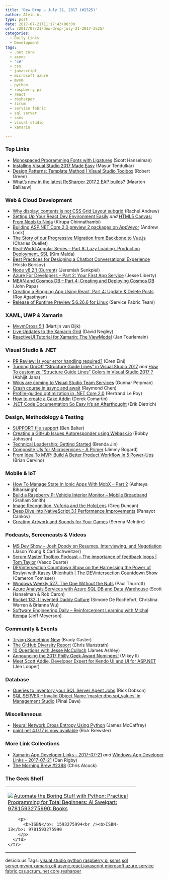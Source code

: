 ```yaml
---
title: 'Dew Drop – July 21, 2017 (#2525)'
author: Alvin A.
type: post
date: 2017-07-21T11:17:43+00:00
url: /2017/07/21/dew-drop-july-21-2017-2525/
categories:
  - Daily Links
  - Development
tags:
  - .net core
  - async
  - 'c#'
  - css
  - javascript
  - microsoft azure
  - mvvm
  - python
  - raspberry pi
  - react
  - resharper
  - scrum
  - service fabric
  - sql server
  - ssms
  - visual studio
  - xamarin

---
```

### <a name="top"></a>Top Links

  * <a href="http://feeds.hanselman.com/~/405090360/0/scotthanselman~Monospaced-Programming-Fonts-with-Ligatures.aspx" target="_blank">Monospaced Programming Fonts with Ligatures</a> (Scott Hanselman)
  * <a href="https://blog.xamarin.com/installing-visual-studio-2017-made-easy/" target="_blank">Installing Visual Studio 2017 Made Easy</a> (Mayur Tendulkar)
  * <a href="https://channel9.msdn.com/Shows/Visual-Studio-Toolbox/Design-Patterns-Template-Method?WT.mc_id=DX_MVP4025064" target="_blank">Design Patterns: Template Method | Visual Studio Toolbox</a> (Robert Green)
  * <a href="https://blog.jetbrains.com/dotnet/2017/07/20/whats-new-latest-resharper-2017-2-eap-builds/" target="_blank">What’s new in the latest ReSharper 2017.2 EAP builds?</a> (Maarten Balliauw)



### <a name="web"></a>Web & Cloud Development

  * <a href="https://www.rachelandrew.co.uk/archives/2017/07/20/why-display-contents-is-not-css-grid-layout-subgrid/" target="_blank">Why display: contents is not CSS Grid Layout subgrid</a> (Rachel Andrew)
  * <a href="https://www.kirupa.com/react/setting_up_react_environment.htm" target="_blank">Setting Up Your React Dev Environment Easily</a> _and_ <a href="https://www.kirupa.com/book/html5_canvas_noob_to_ninja.htm" target="_blank">HTML5 Canvas: From Noob to Ninja</a> (Kirupa Chinnathambi)
  * <a href="https://andrewlock.net/building-asp-net-core-2-0-preview-2-packages-on-appveyor/" target="_blank">Building ASP.NET Core 2.0 preview 2 packages on AppVeyor</a> (Andrew Lock)
  * <a href="https://snipcart.com/blog/progressive-migration-backbone-vuejs-refactoring" target="_blank">The Story of our Progressive Migration from Backbone to Vue.js</a> (Charles Ouellet)
  * <a href="https://auth0.com/blog/real-world-angular-series-part-8/" target="_blank">Real-World Angular Series &#8211; Part 8: Lazy Loading, Production Deployment, SSL</a> (Kim Maida)
  * <a href="http://developer.telerik.com/topics/iot/best-practices-designing-chatbot-conversational-experience/" target="_blank">Best Practices for Designing a Chatbot Conversational Experience</a> (Hristo Borisov)
  * <a href="https://nodejs.org/en/blog/release/v8.2.1" target="_blank">Node v8.2.1 (Current)</a> (Jeremiah Senkpiel)
  * <a href="http://feedproxy.google.com/~r/JesseLiberty-SilverlightGeek/~3/KUZlIus2zhU/" target="_blank">Azure For Developers – Part 2: Your First App Service</a> (Jesse Liberty)
  * <a href="https://johnpapa.net/angular-cosmosdb-4/" target="_blank">MEAN and Cosmos DB &#8211; Part 4: Creating and Deploying Cosmos DB</a> (John Papa)
  * <a href="https://code.tutsplus.com/tutorials/creating-a-blogging-app-using-react-part-4-update-delete-post--cms-28855" target="_blank">Creating a Blogging App Using React, Part 4: Update & Delete Posts</a> (Roy Agasthyan)
  * <a href="https://blogs.msdn.microsoft.com/azureservicefabric/2017/07/20/release-of-runtime-preview-5-6-26-6-for-linux/" target="_blank">Release of Runtime Preview 5.6.26.6 for Linux</a> (Service Fabric Team)



### <a name="silverlight"></a>XAML, UWP & Xamarin

  * <a href="https://www.mvvmcross.com/mvvmcross-51-release/" target="_blank">MvvmCross 5.1</a> (Martijn van Dijk)
  * <a href="https://www.infragistics.com/community/blogs/infragistics/archive/2017/07/20/live-updates-to-the-xamarin-grid.aspx" target="_blank">Live Updates to the Xamarin Grid</a> (David Negley)
  * <a href="https://www.devprotocol.com/reactiveui-tutorial-for-xamarin-the-viewmodel/" target="_blank">ReactiveUI Tutorial for Xamarin: The ViewModel</a> (Jan Tourlamain)



### <a name="dotnet"></a>Visual Studio & .NET

  * <a href="http://feedproxy.google.com/~r/AyendeRahien/~3/hPECW_acDT4/pr-review-is-your-error-handling-required" target="_blank">PR Review: Is your error handling required?</a> (Oren Eini)
  * <a href="http://dailydotnettips.com/2017/07/20/turning-onoff-structure-guide-lines-in-visual-studio-2017/" target="_blank">Turning On/Off “Structure Guide Lines” in Visual Studio 2017</a> _and_ <a href="http://dailydotnettips.com/2017/07/21/how-to-customize-structure-guide-lines-colors-in-visual-studio-2017/" target="_blank">How To customize “Structure Guide Lines” Colors in Visual Studio 2017 ?</a> (Abhijit Jana)
  * <a href="http://feedproxy.google.com/~r/gunnarpeipman/~3/8kZkk2gc8DI/" target="_blank">Wikis are coming to Visual Studio Team Services</a> (Gunnar Peipman)
  * <a href="https://blogs.msdn.microsoft.com/oldnewthing/20170720-00/?p=96655" target="_blank">Crash course in async and await</a> (Raymond Chen)
  * <a href="https://blogs.msdn.microsoft.com/dotnet/2017/07/20/profile-guided-optimization-in-net-core-2-0/" target="_blank">Profile-guided optimization in .NET Core 2.0</a> (Bertrand Le Roy)
  * <a href="https://codeopinion.com/how-to-create-cake-addin/" target="_blank">How to create a Cake Addin</a> (Derek Comartin)
  * <a href="http://feedproxy.google.com/~r/SubMain/~3/gJG0TQOgwqg/" target="_blank">.NET Code Documentation So Easy It’s an Afterthought</a> (Erik Dietrich)



### <a name="design"></a>Design, Methodology & Testing

  * <a href="https://github.com/blog/2400-support-file-support" target="_blank">SUPPORT file support</a> (Ben Balter)
  * <a href="http://feedproxy.google.com/~r/IAmNotMyself/~3/Dbe5341Gw_k/" target="_blank">Creating a GitHub Issues Autoresponder using Webask.io</a> (Bobby Johnson)
  * <a href="https://slack.engineering/technical-leadership-getting-started-e5161b1bf85c?source=rss----58820b6d8904---4" target="_blank">Technical Leadership: Getting Started</a> (Brenda Jin)
  * <a href="http://feedproxy.google.com/~r/GrabBagOfT/~3/9QvlWY4zOdE/" target="_blank">Composite UIs for Microservices &#8211; A Primer</a> (Jimmy Bogard)
  * <a href="https://blog.trello.com/idea-to-mvp-product-workflow-trello-power-ups" target="_blank">From Idea To MVP: Build A Better Product Workflow In 5 Power-Ups</a> (Brian Cervino)



### <a name="mobile"></a>Mobile & IoT

  * <a href="http://gonehybrid.com/how-to-manage-state-in-ionic-apps-with-mobx-part-2/" target="_blank">How To Manage State In Ionic Apps With MobX &#8211; Part 2</a> (Ashteya Biharisingh)
  * <a href="https://pleasereleaseme.net/build-raspberry-pi-vehicle-interior-monitor-mobile-broadband/" target="_blank">Build a Raspberry Pi Vehicle Interior Monitor – Mobile Broadband</a> (Graham Smith)
  * <a href="https://channel9.msdn.com/coding4fun/kinect/Image-Recognition-Vuforia-and-the-HoloLens?WT.mc_id=DX_MVP4025064" target="_blank">Image Recognition, Vuforia and the HoloLens</a> (Greg Duncan)
  * <a href="https://www.nativescript.org/blog/deep-dive-into-nativescript-3.1-performance-improvements" target="_blank">Deep Dive into NativeScript 3.1 Performance Improvements</a> (Panayot Cankov)
  * <a href="https://developer.amazon.com/blogs/appstore/post/bbe8133a-5ced-41e1-981c-a65a62b2f5c5/creating-artwork-and-sounds-for-your-games" target="_blank">Creating Artwork and Sounds for Your Games</a> (Serena McIntire)



### <a name="podcasts"></a>Podcasts, Screencasts & Videos

  * <a href="http://msdevshow.com/2017/07/resumes-interviewing-and-negotation-with-josh-doody/" target="_blank">MS Dev Show &#8211; Josh Doody on Resumes, Interviewing, and Negotiation</a> (Jason Young & Carl Schweitzer)
  * <a href="http://scrummastertoolbox.libsyn.com/the-importance-of-feedback-loops-tom-taylor" target="_blank">Scrum Master Toolbox Podcast &#8211; The importance of feedback loops | Tom Taylor</a> (Vasco Duarte)
  * <a href="https://channel9.msdn.com/Shows/The-DEVintersection-Countdown-Show/DEVintersection-Countdown-Show-on-the-Harnessing-the-Power-of-Roslyn-with-Kasey-Uhlenhuth?WT.mc_id=DX_MVP4025064" target="_blank">DEVintersection Countdown Show on the Harnessing the Power of Roslyn with Kasey Uhlenhuth | The DEVintersection Countdown Show</a> (Cameron Tomisser)
  * <a href="https://www.thurrott.com/podcasts/windows-weekly/127439/windows-weekly-527-one-without-nuts" target="_blank">Windows Weekly 527: The One Without the Nuts</a> (Paul Thurrott)
  * <a href="https://channel9.msdn.com/Shows/Azure-Friday/Azure-Analysis-Services-with-Azure-SQL-DB-and-Data-Warehouse?WT.mc_id=DX_MVP4025064" target="_blank">Azure Analysis Services with Azure SQL DB and Data Warehouse</a> (Scott Hanselman & Rob Caron)
  * <a href="http://relay.fm/rocket/132" target="_blank">Rocket 132: I Invented Daddy Culture</a> (Simone De Rochefort, Christina Warren & Brianna Wu)
  * <a href="http://softwareengineeringdaily.com/2017/07/21/reinforcement-learning-with-michal-kempa/" target="_blank">Software Engineering Daily &#8211; Reinforcement Learning with Michal Kempa</a> (Jeff Meyerson)



### <a name="events"></a>Community & Events

  * <a href="http://bradygaster.com/trying-something-new" target="_blank">Trying Something New</a> (Brady Gaster)
  * <a href="https://github.com/blog/2401-the-github-diversity-report" target="_blank">The GitHub Diversity Report</a> (Chris Wanstrath)
  * <a href="http://www.imaginativeuniversal.com/blog/2017/07/20/10-questions-with-jesse-mcculloch/" target="_blank">10 Questions with Jesse McCulloch</a> (James Ashley)
  * <a href="http://www.geekadelphia.com/2017/07/20/announcing-the-2017-philly-geek-award-nominees/" target="_blank">Announcing the 2017 Philly Geek Award Nominees!</a> (Mikey Il)
  * <a href="http://www.telerik.com/blogs/meet-scott-addie-developer-expert-kendo-ui-and-ui-for-asp-net" target="_blank">Meet Scott Addie, Developer Expert for Kendo UI and UI for ASP.NET</a> (Jen Looper)



### <a name="sql"></a>Database

  * <a href="http://feedproxy.google.com/~r/MSSQLTips-LatestSqlServerTips/~3/DfOqc0_xE1w/tip.asp" target="_blank">Queries to inventory your SQL Server Agent Jobs</a> (Rick Dobson)
  * <a href="https://blog.sqlauthority.com/2017/07/21/sql-server-invalid-object-name-master-dbo-spt_values-management-studio/" target="_blank">SQL SERVER – Invalid Object Name ‘master.dbo.spt_values’ in Management Studio</a> (Pinal Dave)



### <a name="misc"></a>Miscellaneous

  * <a href="https://visualstudiomagazine.com/articles/2017/07/01/cross-entropy.aspx" target="_blank">Neural Network Cross Entropy Using Python</a> (James McCaffrey)
  * <a href="https://blog.getpaint.net/2017/07/20/paint-net-4-0-17-is-now-available/" target="_blank">paint.net 4.0.17 is now available</a> (Rick Brewster)



### <a name="links"></a>More Link Collections

  * <a href="https://www.allaboutxamarin.com/2017/07/xamarin-app-developer-links-2017-07-21/" target="_blank">Xamarin App Developer Links &#8211; 2017-07-21</a> _and_ <a href="https://www.windowsappdev.com/2017/07/windows-app-developer-links-2017-07-21/" target="_blank">Windows App Developer Links &#8211; 2017-07-21</a> (Dan Rigby)
  * <a href="http://feedproxy.google.com/~r/ReflectivePerspective/~3/OCDjLQYX_wg/" target="_blank">The Morning Brew #2388</a> (Chris Alcock)



### <a name="shelf"></a>The Geek Shelf

<div class="wlWriterEditableSmartContent" id="scid:7dc1bd33-94bd-46fd-a20b-0131235bcd47:0abc1eb3-bc23-4470-bf80-46afce75dc9d" style="margin: 0px; padding: 0px; float: none; display: inline;">
  <table cellspacing="0" cellpadding="2" width="400" border="0" unselectable="on">
    <tr>
      <td valign="top" width="400">
        <p>
          <a title="Automate the Boring Stuff with Python: Practical Programming for Total Beginners: Al Sweigart: 9781593275990: Books" href="http://www.amazon.com/exec/obidos/ASIN/1593275994/amavin-20"><img data-recalc-dims="1" decoding="async" src="https://i0.wp.com/images-na.ssl-images-amazon.com/images/I/51f0jmofBCL._AC_US218_.jpg?w=660&#038;ssl=1" border="0" align="left" style="float:left" />Automate the Boring Stuff with Python: Practical Programming for Total Beginners: Al Sweigart: 9781593275990: Books</a>
        </p>
        
        <p>
          <b>ISBN</b>: 1593275994<br /><b>ISBN-13</b>: 9781593275990
        </p>
      </td>
    </tr>
  </table>
</div>



<div class="wlWriterEditableSmartContent" id="scid:77ECF5F8-D252-44F5-B4EB-D463C5396A79:75e984a5-faa9-473f-a7d8-c598d9a57e54" style="margin: 0px; padding: 0px; float: none; display: inline;">
  del.icio.us Tags: <a href="http://del.icio.us/popular/visual+studio" rel="tag">visual studio</a>,<a href="http://del.icio.us/popular/python" rel="tag">python</a>,<a href="http://del.icio.us/popular/raspberry+pi" rel="tag">raspberry pi</a>,<a href="http://del.icio.us/popular/ssms" rel="tag">ssms</a>,<a href="http://del.icio.us/popular/sql+server" rel="tag">sql server</a>,<a href="http://del.icio.us/popular/mvvm" rel="tag">mvvm</a>,<a href="http://del.icio.us/popular/xamarin" rel="tag">xamarin</a>,<a href="http://del.icio.us/popular/c%23" rel="tag">c#</a>,<a href="http://del.icio.us/popular/async" rel="tag">async</a>,<a href="http://del.icio.us/popular/react" rel="tag">react</a>,<a href="http://del.icio.us/popular/javascript" rel="tag">javascript</a>,<a href="http://del.icio.us/popular/microsoft+azure" rel="tag">microsoft azure</a>,<a href="http://del.icio.us/popular/service+fabric" rel="tag">service fabric</a>,<a href="http://del.icio.us/popular/css" rel="tag">css</a>,<a href="http://del.icio.us/popular/scrum" rel="tag">scrum</a>,<a href="http://del.icio.us/popular/.net+core" rel="tag">.net core</a>,<a href="http://del.icio.us/popular/resharper" rel="tag">resharper</a>
</div>